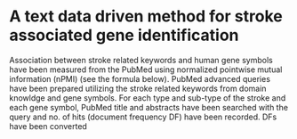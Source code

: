 # A text data driven method for stroke associated gene identification

Association between stroke related keywords and human gene symbols have been measured from the PubMed using normalized pointwise mutual information (nPMI) (see the formula below). PubMed advanced queries have been prepared utilizing the stroke related keywords from domain knowldge and gene symbols. For each type and sub-type of the stroke and each gene symbol, PubMed title and abstracts have been searched with the query and no. of hits (document frequency DF) have been recorded. DFs have been converted 

